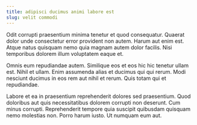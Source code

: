 ```yaml
---
title: adipisci ducimus animi labore est
slug: velit commodi
---
```


Odit corrupti praesentium minima tenetur et quod consequatur. Quaerat dolor unde consectetur error provident non autem. Harum aut enim est. Atque natus quisquam nemo quia magnam autem dolor facilis. Nisi temporibus dolorem illum voluptatem eaque et.

Omnis eum repudiandae autem. Similique eos et eos hic hic tenetur ullam est. Nihil et ullam. Enim assumenda alias et ducimus qui qui rerum. Modi nesciunt ducimus in eos rem aut nihil et rerum. Quis totam qui et repudiandae.

Labore et ea in praesentium reprehenderit dolores sed praesentium. Quod doloribus aut quis necessitatibus dolorem corrupti non deserunt. Cum minus corrupti. Reprehenderit tempore quia suscipit quibusdam quisquam nemo molestias non. Porro harum iusto. Ut numquam eum aut.
